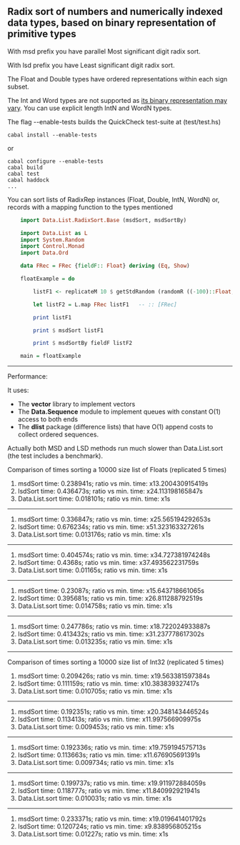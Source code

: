 ## Radix sort of numbers and numerically indexed data types, based on binary representation of primitive types

With msd prefix you have parallel Most significant digit radix sort.

With lsd prefix you have Least significant digit radix sort.

The Float and Double types have ordered representations within each sign subset.

The Int and Word types are not supported as [its binary representation may vary](http://www.haskell.org/ghc/docs/7.2.2/html/libraries/ghc-prim-0.2.0.0/GHC-Prim.html#g:1). You can use explicit length IntN and WordN types.

The flag --enable-tests builds the QuickCheck test-suite at (test/test.hs)

    cabal install --enable-tests

or

    cabal configure --enable-tests
    cabal build
    cabal test
    cabal haddock
    ...

You can sort lists of RadixRep instances (Float, Double, IntN, WordN) or, records with a mapping function to the types mentioned

```haskell
    import Data.List.RadixSort.Base (msdSort, msdSortBy)

    import Data.List as L
    import System.Random
    import Control.Monad
    import Data.Ord

    data FRec = FRec {fieldF:: Float} deriving (Eq, Show)

    floatExample = do

        listF1 <- replicateM 10 $ getStdRandom (randomR ((-100)::Float,100))

        let listF2 = L.map FRec listF1   -- :: [FRec]

        print listF1

        print $ msdSort listF1

        print $ msdSortBy fieldF listF2

    main = floatExample
```
-------------------

Performance:

It uses:

* The __vector__ library to implement vectors
* The __Data.Sequence__ module to implement queues with constant O(1) access to both ends
* The __dlist__ package (difference lists) that have O(1) append costs to collect ordered sequences.

Actually both MSD and LSD methods run much slower than Data.List.sort (the test includes a benchmark).


Comparison of times sorting a 10000 size list of Floats (replicated 5 times)

1. msdSort time: 0.238941s; ratio vs min. time: x13.200430915419s
2. lsdSort time: 0.436473s; ratio vs min. time: x24.113198165847s
3. Data.List.sort time: 0.018101s; ratio vs min. time: x1s

----------

1. msdSort time: 0.336847s; ratio vs min. time: x25.565194292653s
1. lsdSort time: 0.676234s; ratio vs min. time: x51.323163327261s
1. Data.List.sort time: 0.013176s; ratio vs min. time: x1s

----------

1. msdSort time: 0.404574s; ratio vs min. time: x34.727381974248s
1. lsdSort time: 0.4368s; ratio vs min. time: x37.493562231759s
1. Data.List.sort time: 0.01165s; ratio vs min. time: x1s

----------

1. msdSort time: 0.23087s; ratio vs min. time: x15.643718661065s
1. lsdSort time: 0.395681s; ratio vs min. time: x26.811288792519s
1. Data.List.sort time: 0.014758s; ratio vs min. time: x1s

----------

1. msdSort time: 0.247786s; ratio vs min. time: x18.722024933887s
1. lsdSort time: 0.413432s; ratio vs min. time: x31.237778617302s
1. Data.List.sort time: 0.013235s; ratio vs min. time: x1s

----------

Comparison of times sorting a 10000 size list of Int32 (replicated 5 times)

1. msdSort time: 0.209426s; ratio vs min. time: x19.563381597384s
1. lsdSort time: 0.111159s; ratio vs min. time: x10.383839327417s
1. Data.List.sort time: 0.010705s; ratio vs min. time: x1s

----------

1. msdSort time: 0.192351s; ratio vs min. time: x20.348143446524s
1. lsdSort time: 0.113413s; ratio vs min. time: x11.997566909975s
1. Data.List.sort time: 0.009453s; ratio vs min. time: x1s

----------

1. msdSort time: 0.192336s; ratio vs min. time: x19.759194575713s
1. lsdSort time: 0.113663s; ratio vs min. time: x11.676905691391s
1. Data.List.sort time: 0.009734s; ratio vs min. time: x1s

----------

1. msdSort time: 0.199737s; ratio vs min. time: x19.911972884059s
1. lsdSort time: 0.118777s; ratio vs min. time: x11.840992921941s
1. Data.List.sort time: 0.010031s; ratio vs min. time: x1s

----------

1. msdSort time: 0.233371s; ratio vs min. time: x19.019641401792s
1. lsdSort time: 0.120724s; ratio vs min. time: x9.838956805215s
1. Data.List.sort time: 0.01227s; ratio vs min. time: x1s
